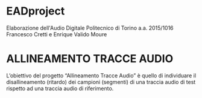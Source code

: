 # EADproject
Elaborazione dell'Audio Digitale
Politecnico di Torino 
a.a. 2015/1016
Francesco Cretti e Enrique Valido Moure

# ALLINEAMENTO TRACCE AUDIO
L’obiettivo del progetto “Allineamento Tracce Audio” è quello di individuare il disallineamento (ritardo) dei campioni (segmenti) di una traccia audio di test rispetto ad una traccia audio di riferimento. 
